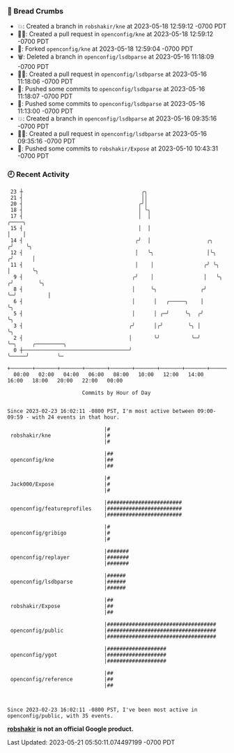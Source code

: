 ### 🍞 Bread Crumbs

 * 💥: Created a branch in `robshakir/kne` at 2023-05-18 12:59:12 -0700 PDT
 * ✍🏼: Created a pull request in `openconfig/kne` at 2023-05-18 12:59:12 -0700 PDT
 * 🍴: Forked `openconfig/kne` at 2023-05-18 12:59:04 -0700 PDT
 * 🗑: Deleted a branch in `openconfig/lsdbparse` at 2023-05-16 11:18:09 -0700 PDT
 * ✍🏼: Created a pull request in `openconfig/lsdbparse` at 2023-05-16 11:18:06 -0700 PDT
 * 🚢: Pushed some commits to `openconfig/lsdbparse` at 2023-05-16 11:18:07 -0700 PDT
 * 🚢: Pushed some commits to `openconfig/lsdbparse` at 2023-05-16 11:13:00 -0700 PDT
 * 💥: Created a branch in `openconfig/lsdbparse` at 2023-05-16 09:35:16 -0700 PDT
 * ✍🏼: Created a pull request in `openconfig/lsdbparse` at 2023-05-16 09:35:16 -0700 PDT
 * 🚢: Pushed some commits to `robshakir/Expose` at 2023-05-10 10:43:31 -0700 PDT

### 🕘 Recent Activity
```
 23 ┼                                      ╭╮
 21 ┤                                      ││
 20 ┤                                     ╭╯│
 18 ┤                                     │ ╰╮
 17 ┤                                     │  │                           ╭────╮
 15 ┤                                     │  │                           │    │
 14 ┤                                    ╭╯  │                  ╭╮      ╭╯    ╰╮
 12 ┤                                    │   ╰╮                 │╰╮    ╭╯      │
 11 ┤                                    │    │                ╭╯ ╰╮   │       ╰╮
  9 ┤                                   ╭╯    │                │   ╰╮ ╭╯        ╰╮
  8 ┤                                   │     ╰╮              ╭╯    ╰─╯          │
  6 ┤                                   │      │   ╭─────╮    │                  ╰╮
  5 ┤                                   │      │ ╭─╯     ╰╮  ╭╯                   ╰╮
  3 ┤                                  ╭╯      │╭╯        ╰╮ │                     ╰╮
  2 ┤                                  │       ╰╯          ╰─╯                      ╰─╮     ╭─────────╮
  0 ┼──────────────────────────────────╯                                              ╰─────╯         ╰─
    +───────+───────+───────+───────+───────+───────+───────+───────+───────+───────+───────+───────+────
  00:00   02:00   04:00   06:00   08:00   10:00   12:00   14:00   16:00   18:00   20:00   22:00   00:00   

						Commits by Hour of Day


Since 2023-02-23 16:02:11 -0800 PST, I'm most active between 09:00-09:59 - with 24 events in that hour.

```



```
                               |#
 robshakir/kne                 |#
                               |#

                               |##
 openconfig/kne                |##
                               |##

                               |#
 Jack000/Expose                |#
                               |#

                               |########################
 openconfig/featureprofiles    |########################
                               |########################

                               |#
 openconfig/gribigo            |#
                               |#

                               |#######
 openconfig/replayer           |#######
                               |#######

                               |######
 openconfig/lsdbparse          |######
                               |######

                               |##
 robshakir/Expose              |##
                               |##

                               |###################################
 openconfig/public             |###################################
                               |###################################

                               |###################
 openconfig/ygot               |###################
                               |###################

                               |##
 openconfig/reference          |##
                               |##



Since 2023-02-23 16:02:11 -0800 PST, I've been most active in openconfig/public, with 35 events.

```
**[robshakir](mailto:robjs@google.com) is not an official Google product.**  


Last Updated: 2023-05-21 05:50:11.074497199 -0700 PDT

